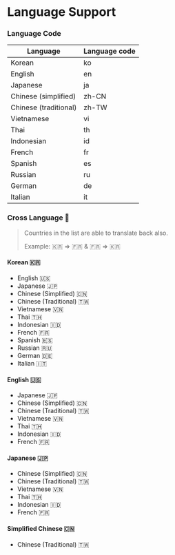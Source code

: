 # Language Support

### Language Code

| Language               | Language code |
|------------------------|---------------|
| Korean                 | ko            |
| English                | en            |
| Japanese               | ja            |
| Chinese (simplified)   | zh-CN         |
| Chinese (traditional)  | zh-TW         |
| Vietnamese             | vi            |
| Thai                   | th            |
| Indonesian             | id            |
| French                 | fr            |
| Spanish                | es            |
| Russian                | ru            |
| German                 | de            |
| Italian                | it            |

### Cross Language 🔄

> Countries in the list are able to translate back also.
>
> Example: :kr: => :fr: & :fr: => :kr:

#### Korean 🇰🇷

- English 🇺🇸
- Japanese 🇯🇵
- Chinese (Simplified) 🇨🇳
- Chinese (Traditional) 🇹🇼
- Vietnamese 🇻🇳
- Thai 🇹🇭
- Indonesian 🇮🇩
- French 🇫🇷
- Spanish 🇪🇸
- Russian 🇷🇺
- German 🇩🇪
- Italian 🇮🇹

#### English 🇺🇸

- Japanese 🇯🇵
- Chinese (Simplified) 🇨🇳
- Chinese (Traditional) 🇹🇼
- Vietnamese 🇻🇳
- Thai 🇹🇭
- Indonesian 🇮🇩
- French 🇫🇷

#### Japanese 🇯🇵

- Chinese (Simplified) 🇨🇳
- Chinese (Traditional) 🇹🇼
- Vietnamese 🇻🇳
- Thai 🇹🇭
- Indonesian 🇮🇩
- French 🇫🇷

#### Simplified Chinese 🇨🇳

- Chinese (Traditional) 🇹🇼
